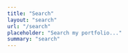 ```yaml
---
title: "Search"
layout: "search"
url: "/search"
placeholder: "Search my portfolio..."
summary: "search"
---
```

